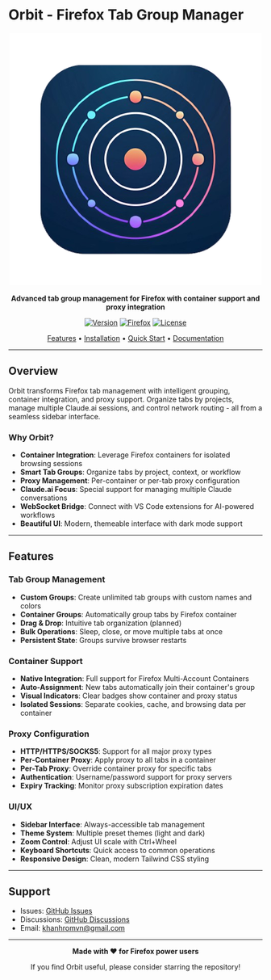 # Orbit - Firefox Tab Group Manager

<div align="center">

![Orbit Logo](public/icons/icon-128.png)

**Advanced tab group management for Firefox with container support and proxy integration**

[![Version](https://img.shields.io/badge/version-1.0.0-blue.svg)](https://github.com/KhanhRomVN/Orbit)
[![Firefox](https://img.shields.io/badge/Firefox-109.0+-FF7139.svg)](https://www.mozilla.org/firefox/)
[![License](https://img.shields.io/badge/license-MIT-green.svg)](LICENSE)

[Features](#features) • [Installation](#installation) • [Quick Start](#quick-start) • [Documentation](#documentation)

</div>

---

## Overview

Orbit transforms Firefox tab management with intelligent grouping, container integration, and proxy support. Organize tabs by projects, manage multiple Claude.ai sessions, and control network routing - all from a seamless sidebar interface.

### Why Orbit?

- **Container Integration**: Leverage Firefox containers for isolated browsing sessions
- **Smart Tab Groups**: Organize tabs by project, context, or workflow
- **Proxy Management**: Per-container or per-tab proxy configuration
- **Claude.ai Focus**: Special support for managing multiple Claude conversations
- **WebSocket Bridge**: Connect with VS Code extensions for AI-powered workflows
- **Beautiful UI**: Modern, themeable interface with dark mode support

---

## Features

### Tab Group Management

- **Custom Groups**: Create unlimited tab groups with custom names and colors
- **Container Groups**: Automatically group tabs by Firefox container
- **Drag & Drop**: Intuitive tab organization (planned)
- **Bulk Operations**: Sleep, close, or move multiple tabs at once
- **Persistent State**: Groups survive browser restarts

### Container Support

- **Native Integration**: Full support for Firefox Multi-Account Containers
- **Auto-Assignment**: New tabs automatically join their container's group
- **Visual Indicators**: Clear badges show container and proxy status
- **Isolated Sessions**: Separate cookies, cache, and browsing data per container

### Proxy Configuration

- **HTTP/HTTPS/SOCKS5**: Support for all major proxy types
- **Per-Container Proxy**: Apply proxy to all tabs in a container
- **Per-Tab Proxy**: Override container proxy for specific tabs
- **Authentication**: Username/password support for proxy servers
- **Expiry Tracking**: Monitor proxy subscription expiration dates

### UI/UX

- **Sidebar Interface**: Always-accessible tab management
- **Theme System**: Multiple preset themes (light and dark)
- **Zoom Control**: Adjust UI scale with Ctrl+Wheel
- **Keyboard Shortcuts**: Quick access to common operations
- **Responsive Design**: Clean, modern Tailwind CSS styling

---

## Support

- Issues: [GitHub Issues](https://github.com/KhanhRomVN/Orbit/issues)
- Discussions: [GitHub Discussions](https://github.com/KhanhRomVN/Orbit/discussions)
- Email: khanhromvn@gmail.com

---

<div align="center">

**Made with ❤️ for Firefox power users**

If you find Orbit useful, please consider starring the repository!

</div>